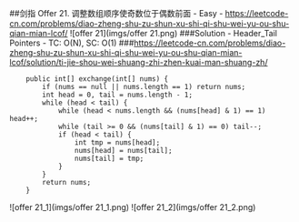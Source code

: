 ##剑指 Offer 21. 调整数组顺序使奇数位于偶数前面 - Easy - https://leetcode-cn.com/problems/diao-zheng-shu-zu-shun-xu-shi-qi-shu-wei-yu-ou-shu-qian-mian-lcof/
![offer 21](imgs/offer 21.png)
###Solution - Header_Tail Pointers - TC: O(N), SC: O(1)
###https://leetcode-cn.com/problems/diao-zheng-shu-zu-shun-xu-shi-qi-shu-wei-yu-ou-shu-qian-mian-lcof/solution/ti-jie-shou-wei-shuang-zhi-zhen-kuai-man-shuang-zh/
```
    public int[] exchange(int[] nums) {
        if (nums == null || nums.length == 1) return nums;
        int head = 0, tail = nums.length - 1;
        while (head < tail) {
            while (head < nums.length && (nums[head] & 1) == 1) head++;
            while (tail >= 0 && (nums[tail] & 1) == 0) tail--;
            if (head < tail) {
                int tmp = nums[head];
                nums[head] = nums[tail];
                nums[tail] = tmp;
            }
        }
        return nums;
    }
```
![offer 21_1](imgs/offer 21_1.png)
![offer 21_2](imgs/offer 21_2.png)